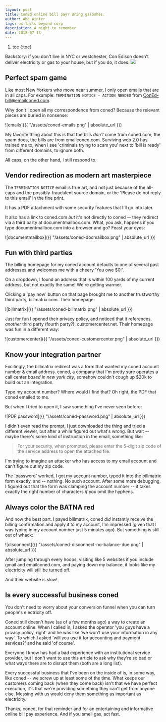 ```yaml
---
layout: post
title: ConEd online bill pay? Bring galoshes.
author: Abe Winter
tags: ux-fails beyond-corp
description: A night to remember
date: 2018-07-13
---
```


1. toc
{:toc}

<style>blockquote {font-style:normal; letter-spacing:inherit;}</style>

Backstory: if you don't live in NYC or westchester, Con Edison doesn't deliver electricity or gas to your house, but if you do, it does. <img src="https://anti.style/flatpixel/coned">

## Perfect spam game

Like most New Yorkers who move near summer, I only open emails that are in all caps. For example: `TERMINATION NOTICE – ACTION NEEDED` from <a href="mailto:ConEd-bill@emailconed.com
">ConEd-bill@emailconed.com</a>.

Why don't I open all my correspondence from coned? Because the relevant pieces are buried in nonsense:

![emails]({{ "/assets/coned-emails.png" | absolute_url }})

My favorite thing about this is that the bills *don't* come from coned.com; the spam does, the bills are from emailconed.com. Surviving web 2.0 has trained me to, when I see 'criminals trying to scam you' next to 'bill is ready' from different domains, to ignore both.

All caps, on the other hand, I still respond to.

## Vendor redirection as modern art masterpiece

The `TERMINATION NOTICE` email is true art, and not just because of the all-caps and the possibly-fraudulent source domain, or the 'Please do not reply to this email' in the fine print.

It has a PDF attachment with some security features that I'll go into later.

It also has a link to coned.com *but* it's not directly to coned -- they redirect via a third party at documentmailbox.com. What, you ask, happens if you type documentmailbox.com into a browser and go? Feast your eyes:

![documentmailbox]({{ "/assets/coned-docmailbox.png" | absolute_url }})

## Fun with third parties

The billing homepage for my coned account defaults to one of several past addresses and welcomes me with a cheery 'You owe $0!'.

On a dropdown, I found an address that is within 100 yards of my current address, but not exactly the same! We're getting warmer.

Clicking a 'pay now' button on that page brought me to another trustworthy third party, billmatrix.com. Their homepage:

![billmatrix]({{ "/assets/coned-billmatrix.png" | absolute_url }})

Just for fun I opened their privacy policy, and noticed that it references, *another* third party (fourth party?), customercenter.net. Their homepage was fun in a different way:

![customercenter]({{ "/assets/coned-customercenter.png" | absolute_url }})

## Know your integration partner

Excitingly, the billmatrix redirect was a form that wanted my coned account number & email address. coned, a company that I'm pretty sure operates a call center *based in new york city*, somehow couldn't cough up $20k to build out an integration.

Type my account number? Where would I find that? Oh right, the PDF that coned emailed to me.

But when I tried to open it, I saw something I've never seen before:

![PDF password]({{ "/assets/coned-password.png" | absolute_url }})

I didn't even read the prompt, I just downloaded the thing and tried a different viewer, but after a while figured out what's wrong. But wait -- maybe there's some kind of instruction in the email, something like:

> For your security, when prompted, please enter the 5-digit zip code of the service address to open the attached file.

I'm trying to imagine an attacker who has access to my email account and can't figure out my zip code.

The 'password' worked, I got my account number, typed it into the billmatrix form exactly, and -- nothing. No such account. After some more debugging, I figured out that the form was clamping the account number -- it takes exactly the right number of characters *if* you omit the hyphens.

## Always color the BATNA red

And now the best part. I payed billmatrix, coned *did* instantly receive the billing confirmation and apply it to my account, I'm impressed (given that I was typing in my account number just 5 minutes ago). But something is still out of whack:

![disconnect]({{ "/assets/coned-disconnect-no-balance-due.png" | absolute_url }})

After jumping through every hoops, visiting like 5 websites if you include gmail and emailconed.com, and paying down my balance, it looks like my electricity will still be turned off.

And their website is slow!

## Is every successful business coned

You don't need to worry about your conversion funnel when you can turn people's electricity off.

Coned still doesn't have (as of a few months ago) a way to create an account online. When I called in, I asked the operator 'you guys have a privacy policy, right' and he was like 'we won't use your information in any way'. To which I asked 'will you use it for accounting and payment services?' and he said 'of course'.

Everyone I know has had a bad experience with an institutional service provider, but I don't want to use this article to ask why they're so bad or what ways there are to disrupt them (both are a long list).

Every successful business that I've been on the inside of is, in some way, like coned -- we screw up at least some of the time. What keeps our customers coming back (when they come back) isn't that we have perfect execution, it's that we're providing something they can't get from anyone else. Messing with us would deny them something as important as electricity.

Thanks, coned, for that reminder and for an entertaining and informative online bill pay experience. And if you smell gas, act fast.
